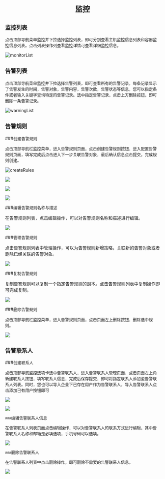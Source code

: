                                                                                                                                                                             
# <div align="center" ><font face="微软雅黑" size="5">监控</font></div> #



## <font face="微软雅黑" size="4">监控列表</font> ##

<font face="微软雅黑" size="2">点击顶部导航菜单监控并下拉选择监控列表，即可分别查看主机监控信息列表和容器监控信息列表。点击列表操作列查看监控详情可查看详细监控信息。</font>

![monitorList](http://i.imgur.com/DSBERfx.png)

## <font face="微软雅黑" size="4">告警列表</font> ##

<font face="微软雅黑" size="2">点击顶部导航菜单监控并下拉选择告警列表，即可查看所有的告警记录，每条记录显示了告警发生的时间，告警对象，告警内容，告警次数，告警状态等信息，您可以指定条件或者输入关键字查询特定的告警记录。选中指定告警记录，点击上方删除按钮，即可删除一条告警记录。</font>

![warningList](http://i.imgur.com/WdnYq8e.png)


## <font face="微软雅黑" size="4">告警规则</font> ##

###<font face="微软雅黑" size="2">创建告警规则</font>

<font face="微软雅黑" size="2">点击顶部导航栏监控菜单，进入告警规则页面，点击创建告警规则按钮，进入配置告警规则页面，填写完成后点击进入下一步关联告警对象，最后确认信息点击提交，完成规则创建。</font>

![createRules](http://i.imgur.com/K4byDPc.png)

![](http://i.imgur.com/aJllnVd.png)

![](http://i.imgur.com/tqfFo1b.png)

![](http://i.imgur.com/fIR6Dc5.png)


###<font face="微软雅黑" size="2">编辑告警规则名称与描述</font>

在告警规则列表，点击编辑操作，可以对告警规则名称和描述进行编辑。

![](http://i.imgur.com/GKsbF9e.png)

###<font face="微软雅黑" size="2">管理告警规则</font>

点击告警规则列表中管理操作，可以为告警规则新增策略，关联新的告警对象或者删除已经关联的告警对象。

![](http://i.imgur.com/B3XIXZK.png)

###<font face="微软雅黑" size="2">复制告警规则</font>

复制告警规则可以复制一个指定告警规则的副本。点击告警规则列表中复制操作即可完成复制。

![](http://i.imgur.com/aKBo12y.png)


###<font face="微软雅黑" size="2">删除告警规则</font>

<font face="微软雅黑" size="2">点击顶部导航栏监控菜单，进入告警规则页面，点击页面左上删除按钮，删除选中规则。</font>

![](http://i.imgur.com/PM8Y8ET.png)


## <font face="微软雅黑" size="4">告警联系人</font> ##

###<font face="微软雅黑" size="2">创建联系人</font>

<font face="微软雅黑" size="2">

点击顶部导航监控选项卡选中告警联系人，进入告警联系人管理页面，点击页面左上角新建联系人按钮，填写联系人信息，完成后保存提交，即可将指定联系人添加至告警联系人列表。同时，您也可以导入企业下已存在用户作为告警联系人，导入告警联系人点击添加已有用户按钮即可

![](http://i.imgur.com/mRhl412.png)

![](http://i.imgur.com/3EknVss.png)

###<font face="微软雅黑" size="2">编辑告警联系人信息</font>

在告警联系人列表页面点击编辑操作，可以对告警联系人的联系方式进行编辑，其中告警联系人名称和邮箱是必填选项，手机号码可以选填。

![](http://i.imgur.com/eW2bViu.png)


###<font face="微软雅黑" size="2">删除告警联系人</font>

在告警联系人列表中点击删除操作，即可删除不需要的告警联系人信息。

![](http://i.imgur.com/sM9oAj9.png)


